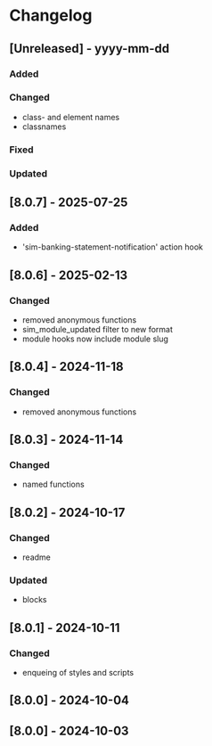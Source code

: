 # Changelog
## [Unreleased] - yyyy-mm-dd

### Added

### Changed
- class- and element names
- classnames

### Fixed

### Updated

## [8.0.7] - 2025-07-25


### Added
- 'sim-banking-statement-notification' action hook

## [8.0.6] - 2025-02-13


### Changed
- removed anonymous functions
- sim_module_updated filter to new format
- module hooks now include module slug

## [8.0.4] - 2024-11-18


### Changed
- removed anonymous functions

## [8.0.3] - 2024-11-14


### Changed
- named functions

## [8.0.2] - 2024-10-17


### Changed
- readme

### Updated
- blocks

## [8.0.1] - 2024-10-11


### Changed
- enqueing of styles and scripts

## [8.0.0] - 2024-10-04


## [8.0.0] - 2024-10-03
